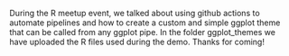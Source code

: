 During the R meetup event, we talked about using github actions to automate pipelines and how to create a custom and simple ggplot theme that can be called from any ggplot pipe. In the folder ggplot_themes we have uploaded the R files used during the demo. Thanks for coming!

